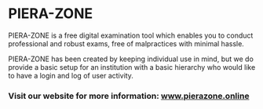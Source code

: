 # PIERA-ZONE
PIERA-ZONE is a free digital examination tool which enables you to conduct professional and robust exams, free of malpractices with minimal hassle.

PIERA-ZONE has been created by keeping individual use in mind, but we do provide a basic setup for an institution with a basic hierarchy who would like to have a login and log of user activity.

### Visit our website for more information: www.pierazone.online
